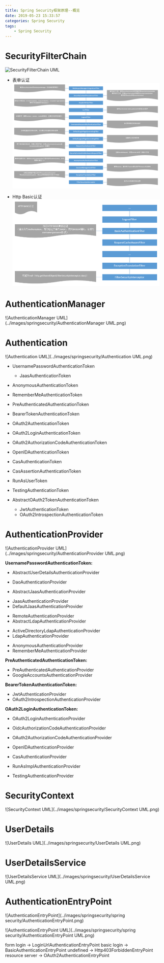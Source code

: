 ```yaml
---
title: Spring Security框架原理--概览
date: 2019-05-23 15:33:57
categories: Spring Security
tags:
    - Spring Security
---
```

# SecurityFilterChain
![SecurityFilterChain UML](../images/springsecurity/Spring%20Security%20Filter%20UML.png)

* 表单认证
![Spring Security过滤器（表单认证）](../images/springsecurity/Spring%20Security过滤器链-表单认证.png)

* Http Basic认证
![Spring Security过滤器（Http Basic认证）](../images/springsecurity/Spring%20Security过滤器链-Http%20Basic认证.png)

# AuthenticationManager
![AuthenticationManager UML](../images/springsecurity/AuthenticationManager UML.png)

# Authentication
![Authentication UML](../images/springsecurity/Authentication UML.png)

* UsernamePasswordAuthenticationToken
    + JaasAuthenticationToken
* AnonymousAuthenticationToken
* RememberMeAuthenticationToken
* PreAuthenticatedAuthenticationToken
* BearerTokenAuthenticationToken
* OAuth2AuthenticationToken
* OAuth2LoginAuthenticationToken
* OAuth2AuthorizationCodeAuthenticationToken
* OpenIDAuthenticationToken
* CasAuthenticationToken
* CasAssertionAuthenticationToken
* RunAsUserToken
* TestingAuthenticationToken

* AbstractOAuth2TokenAuthenticationToken
    + JwtAuthenticationToken
    + OAuth2IntrospectionAuthenticationToken

# AuthenticationProvider
![AuthenticationProvider UML](../images/springsecurity/AuthenticationProvider UML.png)

**UsernamePasswordAuthenticationToken:** 
* AbstractUserDetailsAuthenticationProvider
 + DaoAuthenticationProvider
* AbstractJaasAuthenticationProvider
 + JaasAuthenticationProvider
 + DefaultJaasAuthenticationProvider
* RemoteAuthenticationProvider
* AbstractLdapAuthenticationProvider
 + ActiveDirectoryLdapAuthenticationProvider
 + LdapAuthenticationProvider

* AnonymousAuthenticationProvider
* RememberMeAuthenticationProvider

**PreAuthenticatedAuthenticationToken:** 
* PreAuthenticatedAuthenticationProvider
* GoogleAccountsAuthenticationProvider

**BearerTokenAuthenticationToken:** 
* JwtAuthenticationProvider
* OAuth2IntrospectionAuthenticationProvider

**OAuth2LoginAuthenticationToken:** 
* OAuth2LoginAuthenticationProvider
* OidcAuthorizationCodeAuthenticationProvider

* OAuth2AuthorizationCodeAuthenticationProvider
* OpenIDAuthenticationProvider
* CasAuthenticationProvider
* RunAsImplAuthenticationProvider
* TestingAuthenticationProvider

# SecurityContext
![SecurityContext UML](../images/springsecurity/SecurityContext UML.png)

# UserDetails
![UserDetails UML](../images/springsecurity/UserDetails UML.png)

# UserDetailsService
![UserDetailsService UML](../images/springsecurity/UserDetailsService UML.png)

# AuthenticationEntryPoint
![AuthenticationEntryPoint](../images/springsecurity/spring security/AuthenticationEntryPoint.png)

![AuthenticationEntryPoint UML](../images/springsecurity/spring security/AuthenticationEntryPoint UML.png)

form login -> LoginUrlAuthenticationEntryPoint
basic login -> BasicAuthenticationEntryPoint
undefined -> Http403ForbiddenEntryPoint
resource server -> OAuth2AuthenticationEntryPoint
